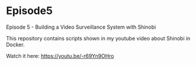 # Episode5
Episode 5 - Building a Video Surveillance System with Shinobi

This repository contains scripts shown in my youtube video 
about Shinobi in Docker.

Watch it here: https://youtu.be/-r69Yn9OHro

